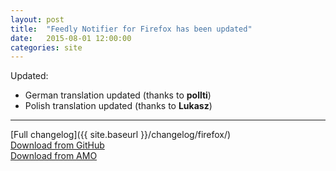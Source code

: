 ```yaml
---
layout: post
title:  "Feedly Notifier for Firefox has been updated"
date:   2015-08-01 12:00:00
categories: site
---
```


Updated:

* German translation updated (thanks to **pollti**)
* Polish translation updated (thanks to **Lukasz**)

***

[Full changelog]({{ site.baseurl }}/changelog/firefox/)  
[Download from GitHub](https://github.com/olsh/Feedly-Notifier-Firefox/releases/tag/v2.10.7)  
[Download from AMO](https://addons.mozilla.org/en-US/firefox/addon/feedly-notifier/versions/?page=1#version-2.10.7)